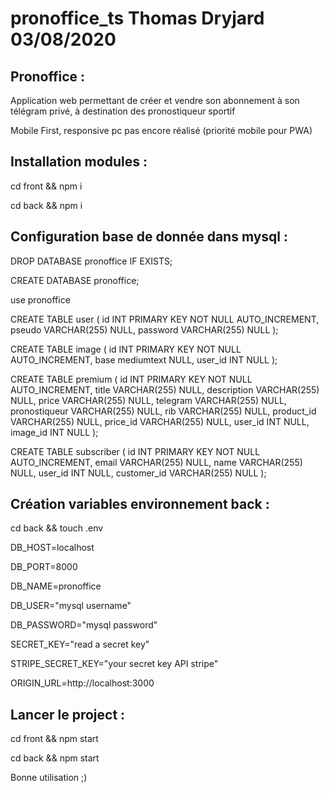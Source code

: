 # pronoffice_ts Thomas Dryjard 03/08/2020

## Pronoffice :

Application web permettant de créer et vendre son abonnement à son télégram privé, à destination des pronostiqueur sportif

Mobile First, responsive pc pas encore réalisé (priorité mobile pour PWA)

## Installation modules :

cd front && npm i

cd back && npm i

## Configuration base de donnée dans mysql : 

DROP DATABASE pronoffice IF EXISTS;

CREATE DATABASE pronoffice;

use pronoffice

CREATE TABLE user (
    id INT PRIMARY KEY NOT NULL AUTO_INCREMENT,
    pseudo VARCHAR(255) NULL,
    password VARCHAR(255) NULL
);

CREATE TABLE image (
    id INT PRIMARY KEY NOT NULL AUTO_INCREMENT,
    base mediumtext NULL,
    user_id INT NULL
);

CREATE TABLE premium (
    id INT PRIMARY KEY NOT NULL AUTO_INCREMENT,
    title VARCHAR(255) NULL,
    description VARCHAR(255) NULL,
    price VARCHAR(255) NULL,
    telegram VARCHAR(255) NULL,
    pronostiqueur VARCHAR(255) NULL,
    rib VARCHAR(255) NULL,
    product_id VARCHAR(255) NULL,
    price_id VARCHAR(255) NULL,
    user_id INT NULL,
    image_id INT NULL
);

CREATE TABLE subscriber (
    id INT PRIMARY KEY NOT NULL AUTO_INCREMENT,
    email VARCHAR(255) NULL,
    name VARCHAR(255) NULL,
    user_id INT NULL,
    customer_id VARCHAR(255) NULL
);

## Création variables environnement back :

cd back && touch .env

DB_HOST=localhost

DB_PORT=8000

DB_NAME=pronoffice

DB_USER="mysql username"

DB_PASSWORD="mysql password"

SECRET_KEY="read a secret key"

STRIPE_SECRET_KEY="your secret key API stripe"

ORIGIN_URL=http://localhost:3000

## Lancer le project :

cd front && npm start

cd back && npm start

Bonne utilisation ;)
